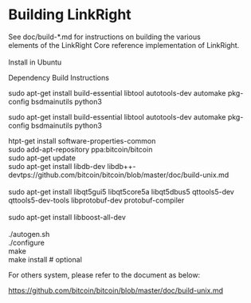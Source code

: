 Building LinkRight
================

See doc/build-*.md for instructions on building the various<br/>
elements of the LinkRight Core reference implementation of LinkRight.<br/>
<br/>
Install in Ubuntu <br/>

Dependency Build Instructions<br/>

sudo apt-get install build-essential libtool autotools-dev automake pkg-config bsdmainutils python3<br/>

sudo apt-get install build-essential libtool autotools-dev automake pkg-config bsdmainutils python3<br/>

htpt-get install software-properties-common<br/>
sudo add-apt-repository ppa:bitcoin/bitcoin<br/>
sudo apt-get update<br/>
sudo apt-get install libdb-dev libdb++-devtps://github.com/bitcoin/bitcoin/blob/master/doc/build-unix.md<br/>
<br/>
sudo apt-get install libqt5gui5 libqt5core5a libqt5dbus5 qttools5-dev qttools5-dev-tools libprotobuf-dev protobuf-compiler<br/>
<br/>
sudo apt-get install libboost-all-dev<br/>
<br/>
./autogen.sh<br/>
./configure<br/>
make<br/>
make install # optional<br/>


For others system, please refer to the document as below:<br/>

https://github.com/bitcoin/bitcoin/blob/master/doc/build-unix.md<br/>

